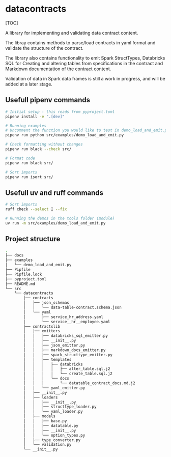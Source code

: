 # datacontracts

[TOC]

A library for implementing and validating data contract content.

The libray contains methods to parse/load contracts in yaml format and validate the structure of the contract.

The library also contains functionality to emit Spark StructTypes, Databricks SQL for Creating and altering tables from specifications in the contract and Markdown documentation of the contract content.

Validation of data in Spark data frames is still a work in progress, and will be added at a later stage.

## Usefull pipenv commands

``` bash
# Initial setup - this reads from pyproject.toml
pipenv install -e ".[dev]"

# Running examples
# Uncomment the function you would like to test in demo_load_and_emit.py
pipenv run python src/examples/demo_load_and_emit.py

# Check formatting without changes
pipenv run black --check src/

# Format code
pipenv run black src/

# Sort imports
pipenv run isort src/
```

## Usefull uv and ruff commands

``` bash
# Sort imports
ruff check --select I --fix

# Running the demos in the tools folder (module)
uv run -m src/examples/demo_load_and_emit.py
```

## Project structure

``` bash
.
├── docs
├── examples
│   └── demo_load_and_emit.py
├── Pipfile
├── Pipfile.lock
├── pyproject.toml
├── README.md
└── src
    └── datacontracts
        ├── contracts
        │   ├── json_schemas
        │   │   └── data-table-contract.schema.json
        │   └── yaml
        │       ├── service_hr_address.yaml
        │       └── service__hr__employee.yaml
        ├── contractslib
        │   ├── emitters
        │   │   ├── databricks_sql_emitter.py
        │   │   ├── __init__.py
        │   │   ├── json_emitter.py
        │   │   ├── markdown_docs_emitter.py
        │   │   ├── spark_structtype_emitter.py
        │   │   ├── templates
        │   │   │   ├── databricks
        │   │   │   │   ├── alter_table.sql.j2
        │   │   │   │   └── create_table.sql.j2
        │   │   │   └── docs
        │   │   │       └── datatable_contract_docs.md.j2
        │   │   └── yaml_emitter.py
        │   ├── __init__.py
        │   ├── loaders
        │   │   ├── __init__.py
        │   │   ├── structtype_loader.py
        │   │   └── yaml_loader.py
        │   ├── models
        │   │   ├── base.py
        │   │   ├── datatable.py
        │   │   ├── __init__.py
        │   │   └── option_types.py
        │   ├── type_converter.py
        │   └── validation.py
        └── __init__.py
```
